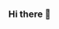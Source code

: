 ### Hi there 👋

<!--
**aggrssvkid/aggrssvkid** is a ✨ _special_ ✨ repository because its `README.md` (this file) appears on your GitHub profile.

<h1 align="center">Hi! 🇷🇺</h1>
